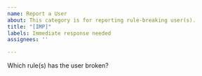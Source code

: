```yaml
---
name: Report a User
about: This category is for reporting rule-breaking user(s).
title: "[IMP]"
labels: Immediate response needed
assignees: ''

---
```


Which rule(s) has the user broken?
